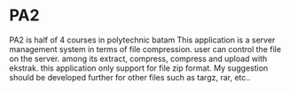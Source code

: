 PA2
===

PA2 is half of 4 courses in polytechnic batam 
This application is a server management system in terms of file compression. user can control the file on the server. among its extract, compress, compress and upload with ekstrak. this application only support for file zip format. My suggestion should be developed further for other files such as targz, rar, etc..
